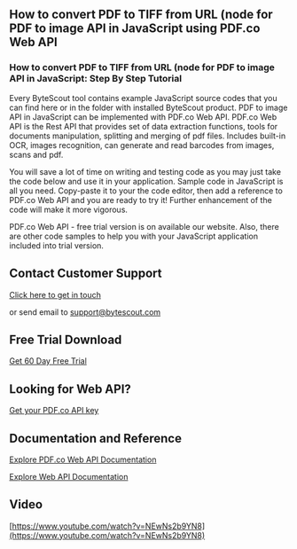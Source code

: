 ## How to convert PDF to TIFF from URL (node for PDF to image API in JavaScript using PDF.co Web API

### How to convert PDF to TIFF from URL (node for PDF to image API in JavaScript: Step By Step Tutorial

Every ByteScout tool contains example JavaScript source codes that you can find here or in the folder with installed ByteScout product. PDF to image API in JavaScript can be implemented with PDF.co Web API. PDF.co Web API is the Rest API that provides set of data extraction functions, tools for documents manipulation, splitting and merging of pdf files. Includes built-in OCR, images recognition, can generate and read barcodes from images, scans and pdf.

You will save a lot of time on writing and testing code as you may just take the code below and use it in your application. Sample code in JavaScript is all you need. Copy-paste it to your the code editor, then add a reference to PDF.co Web API and you are ready to try it! Further enhancement of the code will make it more vigorous.

PDF.co Web API - free trial version is on available our website. Also, there are other code samples to help you with your JavaScript application included into trial version.

## Contact Customer Support

[Click here to get in touch](https://bytescout.zendesk.com/hc/en-us/requests/new?subject=PDF.co%20Web%20API%20Question)

or send email to [support@bytescout.com](mailto:support@bytescout.com?subject=PDF.co%20Web%20API%20Question) 

## Free Trial Download

[Get 60 Day Free Trial](https://bytescout.com/download/web-installer?utm_source=github-readme)

## Looking for Web API? 

[Get your PDF.co API key](https://pdf.co/documentation/api?utm_source=github-readme)

## Documentation and Reference

[Explore PDF.co Web API Documentation](https://bytescout.com/documentation/index.html?utm_source=github-readme)

[Explore Web API Documentation](https://pdf.co/documentation/api?utm_source=github-readme)

## Video

[https://www.youtube.com/watch?v=NEwNs2b9YN8](https://www.youtube.com/watch?v=NEwNs2b9YN8)